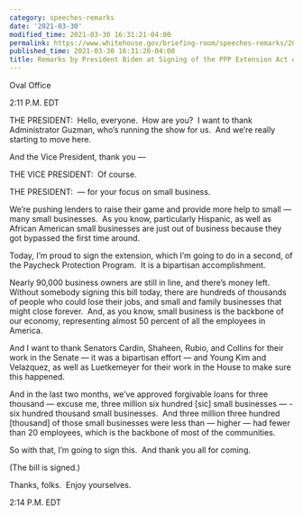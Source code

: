 ```yaml
---
category: speeches-remarks
date: '2021-03-30'
modified_time: 2021-03-30 16:31:21-04:00
permalink: https://www.whitehouse.gov/briefing-room/speeches-remarks/2021/03/30/remarks-by-president-biden-at-signing-of-the-ppp-extension-act-of-2021/
published_time: 2021-03-30 16:31:20-04:00
title: Remarks by President Biden at Signing of the PPP Extension Act of 2021
---
```

 
Oval Office

2:11 P.M. EDT

THE PRESIDENT:  Hello, everyone.  How are you?  I want to thank
Administrator Guzman, who’s running the show for us.  And we’re really
starting to move here. 

And the Vice President, thank you — 

THE VICE PRESIDENT:  Of course. 

THE PRESIDENT:  — for your focus on small business. 

We’re pushing lenders to raise their game and provide more help to small
— many small businesses.  As you know, particularly Hispanic, as well as
African American small businesses are just out of business because they
got bypassed the first time around.

Today, I’m proud to sign the extension, which I’m going to do in a
second, of the Paycheck Protection Program.  It is a bipartisan
accomplishment. 

Nearly 90,000 business owners are still in line, and there’s money
left.  Without somebody signing this bill today, there are hundreds of
thousands of people who could lose their jobs, and small and family
businesses that might close forever.  And, as you know, small business
is the backbone of our economy, representing almost 50 percent of all
the employees in America.

And I want to thank Senators Cardin, Shaheen, Rubio, and Collins for
their work in the Senate — it was a bipartisan effort — and Young Kim
and Velazquez, as well as Luetkemeyer for their work in the House to
make sure this happened.

And in the last two months, we’ve approved forgivable loans for three
thousand — excuse me, three million six hundred \[sic\] small businesses
— -six hundred thousand small businesses.  And three million three
hundred \[thousand\] of those small businesses were less than — higher —
had fewer than 20 employees, which is the backbone of most of the
communities.

So with that, I’m going to sign this.  And thank you all for coming. 

(The bill is signed.)

Thanks, folks.  Enjoy yourselves.  

2:14 P.M. EDT
